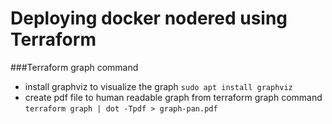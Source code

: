 # Deploying docker nodered using Terraform

###Terraform graph command 
- install graphviz to visualize the graph 
`sudo apt install graphviz`
- create pdf file to human readable graph from terraform graph command
`terraform graph | dot -Tpdf > graph-pan.pdf`
